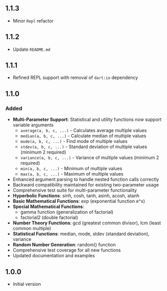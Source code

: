 ## 1.1.3

- Minor `Repl` refactor

## 1.1.2

- Update `README.md`

## 1.1.1

- Refined REPL support with removal of `dart:io` dependency

## 1.1.0

### Added

- **Multi-Parameter Support**: Statistical and utility functions now support variable arguments
  - `average(a, b, c, ...)` - Calculates average multiple values
  - `median(a, b, c, ...)` - Calculate median of multiple values
  - `mode(a, b, c, ...)` - Find mode of multiple values
  - `stdev(a, b, c, ...)` - Standard deviation of multiple values (minimum 2 required)
  - `variance(a, b, c, ...)` - Variance of multiple values (minimum 2 required)
  - `min(a, b, c, ...)` - Minimum of multiple values
  - `max(a, b, c, ...)` - Maximum of multiple values
- Enhanced argument parsing to handle nested function calls correctly
- Backward compatibility maintained for existing two-parameter usage
- Comprehensive test suite for multi-parameter functionality
- **Hyperbolic Functions**: sinh, cosh, tanh, asinh, acosh, atanh
- **Basic Mathematical Functions**: exp (exponential function e^x)
- **Special Mathematical Functions**:
  - gamma function (generalization of factorial)
  - factorial2 (double factorial)
- **Number Theory Functions**: gcd (greatest common divisor), lcm (least common multiple)
- **Statistical Functions**: median, mode, stdev (standard deviation), variance
- **Random Number Generation**: random() function
- Comprehensive test coverage for all new functions
- Updated documentation and examples

## 1.0.0

- Initial version
